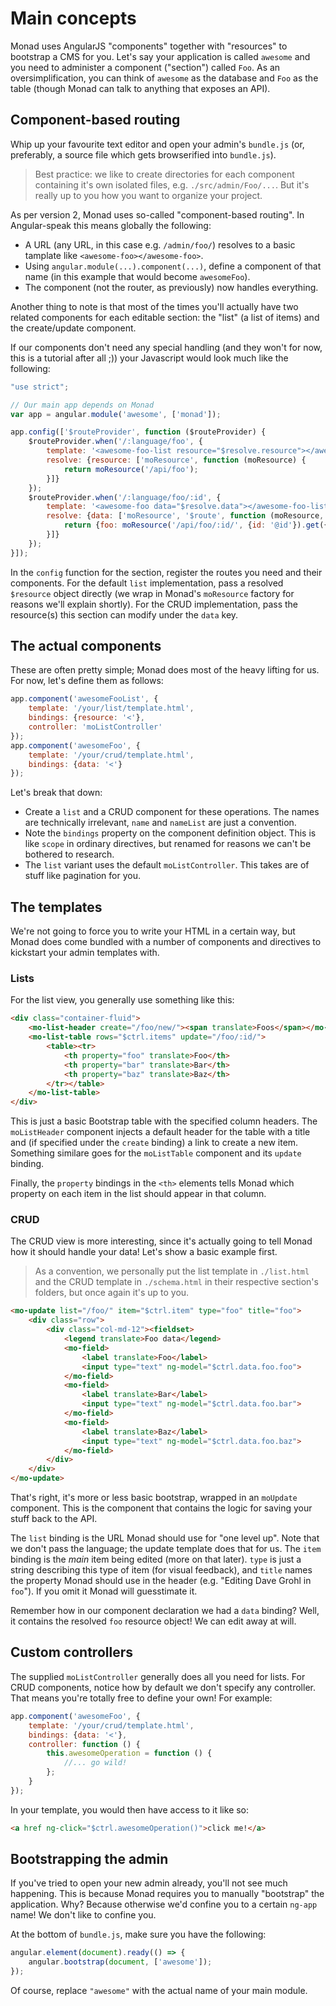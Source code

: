 # Main concepts
Monad uses AngularJS "components" together with "resources" to bootstrap a CMS
for you. Let's say your application is called `awesome` and you need to
administer a component ("section") called `Foo`. As an oversimplification, you
can think of `awesome` as the database and `Foo` as the table (though Monad can
talk to anything that exposes an API).

## Component-based routing
Whip up your favourite text editor and open your admin's `bundle.js` (or,
preferably, a source file which gets browserified into `bundle.js`).

> Best practice: we like to create directories for each component containing
> it's own isolated files, e.g. `./src/admin/Foo/...`. But it's really up to
> you how you want to organize your project.

As per version 2, Monad uses so-called "component-based routing". In
Angular-speak this means globally the following:

- A URL (any URL, in this case e.g. `/admin/foo/`) resolves to a basic tamplate
  like `<awesome-foo></awesome-foo>`.
- Using `angular.module(...).component(...)`, define a component of that name
  (in this example that would become `awesomeFoo`).
- The component (not the router, as previously) now handles everything.

Another thing to note is that most of the times you'll actually have two related
components for each editable section: the "list" (a list of items) and the
create/update component.

If our components don't need any special handling (and they won't for now, this
is a tutorial after all ;)) your Javascript would look much like the following:

```javascript
"use strict";

// Our main app depends on Monad
var app = angular.module('awesome', ['monad']);

app.config(['$routeProvider', function ($routeProvider) {
    $routeProvider.when('/:language/foo', {
        template: '<awesome-foo-list resource="$resolve.resource"></awesome-foo-list>',
        resolve: {resource: ['moResource', function (moResource) {
            return moResource('/api/foo');
        }]}
    });
    $routeProvider.when('/:language/foo/:id', {
        template: '<awesome-foo data="$resolve.data"></awesome-foo-list>',
        resolve: {data: ['moResource', '$route', function (moResource, $route) {
            return {foo: moResource('/api/foo/:id/', {id: '@id'}).get({id: $route.current.params.id})};
        }]}
    });
}]);
```

In the `config` function for the section, register the routes you need and
their components. For the default `list` implementation, pass a resolved
`$resource` object directly (we wrap in Monad's `moResource` factory for
reasons we'll explain shortly). For the CRUD implementation, pass the
resource(s) this section can modify under the `data` key.

## The actual components
These are often pretty simple; Monad does most of the heavy lifting for us. For
now, let's define them as follows:

```javascript
app.component('awesomeFooList', {
    template: '/your/list/template.html',
    bindings: {resource: '<'},
    controller: 'moListController'
});
app.component('awesomeFoo', {
    template: '/your/crud/template.html',
    bindings: {data: '<'}
});
```

Let's break that down:

- Create a `list` and a CRUD component for these operations. The names are
  technically irrelevant, `name` and `nameList` are just a convention.
- Note the `bindings` property on the component definition object. This is like
  `scope` in ordinary directives, but renamed for reasons we can't be bothered
  to research.
- The `list` variant uses the default `moListController`. This takes are of
  stuff like pagination for you.

## The templates
We're not going to force you to write your HTML in a certain way, but Monad does
come bundled with a number of components and directives to kickstart your admin
templates with.

### Lists
For the list view, you generally use something like this:

```html
<div class="container-fluid">
    <mo-list-header create="/foo/new/"><span translate>Foos</span></mo-list-header>
    <mo-list-table rows="$ctrl.items" update="/foo/:id/">
        <table><tr>
            <th property="foo" translate>Foo</th>
            <th property="bar" translate>Bar</th>
            <th property="baz" translate>Baz</th>
        </tr></table>
    </mo-list-table>
</div>
```

This is just a basic Bootstrap table with the specified column headers. The
`moListHeader` component injects a default header for the table with a title
and (if specified under the `create` binding) a link to create a new item.
Something similare goes for the `moListTable` component and its `update`
binding.

Finally, the `property` bindings in the `<th>` elements tells Monad which
property on each item in the list should appear in that column.

### CRUD
The CRUD view is more interesting, since it's actually going to tell Monad how
it should handle your data! Let's show a basic example first.

> As a convention, we personally put the list template in `./list.html` and the
> CRUD template in `./schema.html` in their respective section's folders, but
> once again it's up to you.

```html
<mo-update list="/foo/" item="$ctrl.item" type="foo" title="foo">
    <div class="row">
        <div class="col-md-12"><fieldset>
            <legend translate>Foo data</legend>
            <mo-field>
                <label translate>Foo</label>
                <input type="text" ng-model="$ctrl.data.foo.foo">
            </mo-field>
            <mo-field>
                <label translate>Bar</label>
                <input type="text" ng-model="$ctrl.data.foo.bar">
            </mo-field>
            <mo-field>
                <label translate>Baz</label>
                <input type="text" ng-model="$ctrl.data.foo.baz">
            </mo-field>
        </div>
    </div>
</mo-update>
```

That's right, it's more or less basic bootstrap, wrapped in an `moUpdate`
component. This is the component that contains the logic for saving your stuff
back to the API.

The `list` binding is the URL Monad should use for "one level up". Note that we
don't pass the language; the update template does that for us. The `item`
binding is the _main_ item being edited (more on that later). `type` is just a
string describing this type of item (for visual feedback), and `title` names the
property Monad should use in the header (e.g. "Editing Dave Grohl in `foo`"). If
you omit it Monad will guesstimate it.

Remember how in our component declaration we had a `data` binding? Well, it
contains the resolved `foo` resource object! We can edit away at will.

## Custom controllers
The supplied `moListController` generally does all you need for lists. For CRUD
components, notice how by default we don't specify any controller. That means
you're totally free to define your own! For example:

```javascript
app.component('awesomeFoo', {
    template: '/your/crud/template.html',
    bindings: {data: '<'},
    controller: function () {
        this.awesomeOperation = function () {
            //... go wild!
        };
    }
});
```

In your template, you would then have access to it like so:

```html
<a href ng-click="$ctrl.awesomeOperation()">click me!</a>
```

## Bootstrapping the admin
If you've tried to open your new admin already, you'll not see much happening.
This is because Monad requires you to manually "bootstrap" the application. Why?
Because otherwise we'd confine you to a certain `ng-app` name! We don't like to
confine you.

At the bottom of `bundle.js`, make sure you have the following:

```javascript
angular.element(document).ready(() => {
    angular.bootstrap(document, ['awesome']);
});
```

Of course, replace `"awesome"` with the actual name of your main module.

